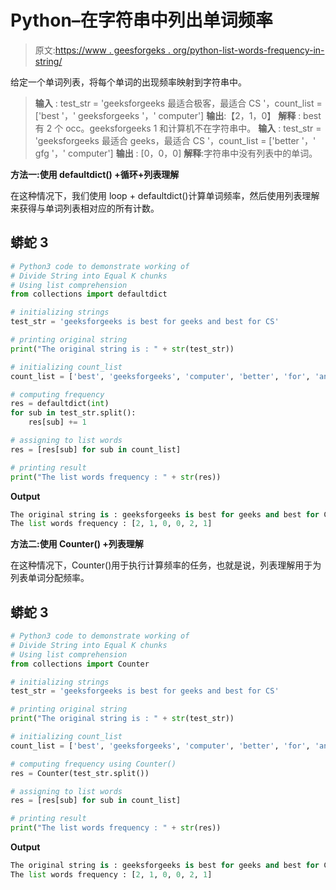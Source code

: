 # Python–在字符串中列出单词频率

> 原文:[https://www . geesforgeks . org/python-list-words-frequency-in-string/](https://www.geeksforgeeks.org/python-list-words-frequency-in-string/)

给定一个单词列表，将每个单词的出现频率映射到字符串中。

> **输入** : test_str = 'geeksforgeeks 最适合极客，最适合 CS '，count_list = ['best '，' geeksforgeeks '，' computer']
> **输出**:【2，1，0】
> **解释** : best 有 2 个 occ。geeksforgeeks 1 和计算机不在字符串中。
> **输入** : test_str = 'geeksforgeeks 最适合 geeks，最适合 CS '，count_list = ['better '，' gfg '，' computer']
> **输出** : [0，0，0]
> **解释**:字符串中没有列表中的单词。

**方法一:使用 defaultdict() +循环+列表理解**

在这种情况下，我们使用 loop + defaultdict()计算单词频率，然后使用列表理解来获得与单词列表相对应的所有计数。

## 蟒蛇 3

```py
# Python3 code to demonstrate working of
# Divide String into Equal K chunks
# Using list comprehension
from collections import defaultdict

# initializing strings
test_str = 'geeksforgeeks is best for geeks and best for CS'

# printing original string
print("The original string is : " + str(test_str))

# initializing count_list
count_list = ['best', 'geeksforgeeks', 'computer', 'better', 'for', 'and']

# computing frequency
res = defaultdict(int)
for sub in test_str.split():
    res[sub] += 1

# assigning to list words
res = [res[sub] for sub in count_list]

# printing result
print("The list words frequency : " + str(res))
```

**Output**

```py
The original string is : geeksforgeeks is best for geeks and best for CS
The list words frequency : [2, 1, 0, 0, 2, 1]
```

**方法二:使用 Counter() +列表理解**

在这种情况下，Counter()用于执行计算频率的任务，也就是说，列表理解用于为列表单词分配频率。

## 蟒蛇 3

```py
# Python3 code to demonstrate working of
# Divide String into Equal K chunks
# Using list comprehension
from collections import Counter

# initializing strings
test_str = 'geeksforgeeks is best for geeks and best for CS'

# printing original string
print("The original string is : " + str(test_str))

# initializing count_list
count_list = ['best', 'geeksforgeeks', 'computer', 'better', 'for', 'and']

# computing frequency using Counter()
res = Counter(test_str.split())

# assigning to list words
res = [res[sub] for sub in count_list]

# printing result
print("The list words frequency : " + str(res))
```

**Output**

```py
The original string is : geeksforgeeks is best for geeks and best for CS
The list words frequency : [2, 1, 0, 0, 2, 1]
```